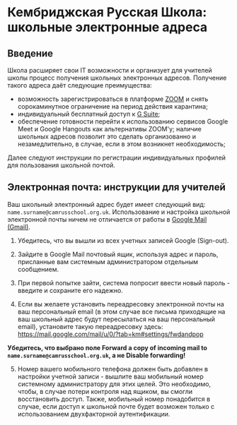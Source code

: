 # Кембриджская Русская Школа: школьные электронные адреса

## Введение
Школа расширяет свои IT возможности и организует для учителей школы процесс получения школьных электронных адресов. Получение такого адреса даёт следующие преимущества:

* возможность зарегистрироваться в платформе [ZOOM](https://zoom.us/) и снять сорокаминутное ограничение на период действия карантина;
* индивидуальный бесплатный доступ к [G Suite](https://gsuite.google.co.uk/intl/en_uk/);
* обеспечение готовности перейти к использованию сервисов Google Meet и Google Hangouts как альтернативы ZOOM'у; наличие школьных адресов позволит это сделать организованно и незамедлительно, в случае, если в этом возникнет необходимость;
 
Далее следуют инструкции по регистрации индивидуальных профилей для пользования школьной почтой.

## Электронная почта: инструкции для учителей
Ваш школьный электронный адрес будет имеет следующий вид: `name.surname@camrusschool.org.uk`. Использование и настройка школьной электронной почты ничем не отличается от работы в [Google Mail (Gmail)](https://www.gmail.com/).

1. Убедитесь, что вы вышли из всех учетных записей Google (Sign-out).

2. Зайдите в Google Mail почтовый ящик, используя адрес и пароль, присланные вам системным администратором отдельным сообщением.

3. При первой попытке зайти, система попросит ввести новый пароль - введите и сохраните его надежно.

4. Если вы желаете установить переадресовку электронной почты на ваш персональный email (в этом случае все письма приходящие на ваш школьный адрес будут пересылаться на ваш персональный email), установите такую переадресовку здесь: https://mail.google.com/mail/u/0/?tab=km#settings/fwdandpop

**Убедитесь, что выбрано поле Forward a copy of incoming mail to `name.surname@camrusschool.org.uk`, а не Disable forwarding!**

5. Номер вашего мобильного телефона должен быть добавлен в настройки учетной записи - вышлите ваш мобильный номер системному администратору для этих целей. Это необходимо, чтобы, в случае потери контроля над ящиком, вы смогли восстановить доступ. Также, мобильный номер понадобится в случае, если доступ к школьной почте будет возможен только с использованием двухфакторной аутентификации.
